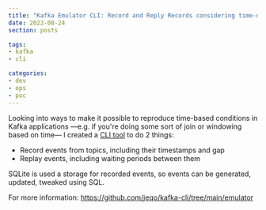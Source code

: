 ```yaml
---
title: "Kafka Emulator CLI: Record and Reply Records considering time-distance"
date: 2022-08-24
section: posts

tags:
- kafka
- cli

categories:
- dev
- ops
- poc
---
```


Looking into ways to make it possible to reproduce time-based conditions in Kafka applications
—e.g. if you're doing some sort of join or windowing based on time—
I created a [CLI tool](https://github.com/jeqo/kafka-cli/tree/main/emulator) to do 2 things:

- Record events from topics, including their timestamps and gap
- Replay events, including waiting periods between them

SQLite is used a storage for recorded events, so events can be generated, updated, tweaked using SQL.

For more information: <https://github.com/jeqo/kafka-cli/tree/main/emulator>

